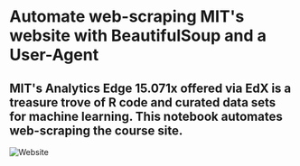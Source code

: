 # Automate web-scraping MIT's website with BeautifulSoup and a User-Agent
## MIT's Analytics Edge 15.071x offered via EdX is a treasure trove of R code and curated data sets for machine learning. This notebook automates web-scraping the course site.


![Website](https://user-images.githubusercontent.com/5471571/61430691-72041b80-a8f0-11e9-963a-a8a2542dca16.jpg)
